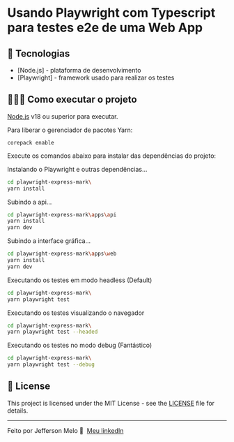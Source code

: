 # Usando Playwright com Typescript para testes e2e de uma Web App

## 🚀 Tecnologias

- [Node.js] - plataforma de desenvolvimento
- [Playwright] - framework usado para realizar os testes

## 👨🏻‍💻 Como executar o projeto

[Node.js](https://nodejs.org/) v18 ou superior para executar.

Para liberar o gerenciador de pacotes Yarn:

```
corepack enable
```

Execute os comandos abaixo para instalar das dependências do projeto:

Instalando o Playwright e outras dependências...
```sh
cd playwright-express-mark\
yarn install
```

Subindo a api...

```sh
cd playwright-express-mark\apps\api
yarn install
yarn dev
```

Subindo a interface gráfica...
```sh
cd playwright-express-mark\apps\web
yarn install
yarn dev
```

Executando os testes em modo headless (Default)
```sh
cd playwright-express-mark\
yarn playwright test 
```

Executando os testes visualizando o navegador
```sh
cd playwright-express-mark\
yarn playwright test --headed
```

Executando os testes no modo debug (Fantástico)
```sh
cd playwright-express-mark\
yarn playwright test --debug
```

## 📝 License

This project is licensed under the MIT License - see the [LICENSE](LICENSE) file for details.

---

Feito por Jefferson Melo 👋 &nbsp;[Meu linkedIn](https://www.linkedin.com/in/jeffersonmelo8/)
